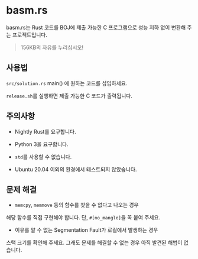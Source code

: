 # basm.rs

basm.rs는 Rust 코드를 BOJ에 제출 가능한 C 프로그램으로 성능 저하 없이 변환해 주는 프로젝트입니다.

> 156KB의 자유를 누리십시오!

## 사용법

`src/solution.rs` main() 에 원하는 코드를 삽입하세요.

`release.sh`를 실행하면 제출 가능한 C 코드가 출력됩니다.

## 주의사항

- Nightly Rust를 요구합니다.

- Python 3을 요구합니다.

- `std`를 사용할 수 없습니다.

- Ubuntu 20.04 이외의 환경에서 테스트되지 않았습니다.

## 문제 해결

- `memcpy`, `memmove` 등의 함수를 찾을 수 없다고 나오는 경우

해당 함수를 직접 구현해야 합니다. 단, `#[no_mangle]`을 꼭 붙여 주세요.

- 이유를 알 수 없는 Segmentation Fault가 로컬에서 발생하는 경우

스택 크기를 확인해 주세요. 그래도 문제를 해결할 수 없는 경우 아직 발견된 해법이 없습니다.

